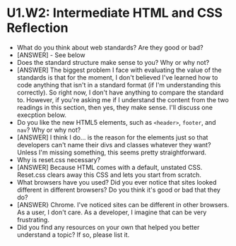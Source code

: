 # U1.W2: Intermediate HTML and CSS Reflection

* What do you think about web standards? Are they good or bad?
* [ANSWER] - See below
* Does the standard structure make sense to you? Why or why not?
* [ANSWER] The biggest problem I face with evaluating the value of the standards is that for the moment, I don't believed I've learned how to code anything that isn't in a standard format (if I'm understanding this correctly). So right now, I don't have anything to compare the standard to. However, if you're asking me if I understand the content from the two readings in this section, then yes, they make sense. I'll discuss one execption below.
* Do you like the new HTML5 elements, such as `<header>`, `footer`, and `nav`? Why or why not?
* [ANSWER] I think I do... is the reason for the elements just so that developers can't name their divs and classes whatever they want? Unless I'm missing something, this seems pretty straightforward.
* Why is reset.css necessary? 
* [ANSWER] Because HTML comes with a default, unstated CSS. Reset.css clears away this CSS and lets you start from scratch.
* What browsers have you used? Did you ever notice that sites looked different in different browsers? Do you think it's good or bad that they do?
* [ANSWER} Chrome. I've noticed sites can be different in other browsers. As a user, I don't care. As a developer, I imagine that can be very frustrating.
* Did you find any resources on your own that helped you better understand a topic? If so, please list it.

